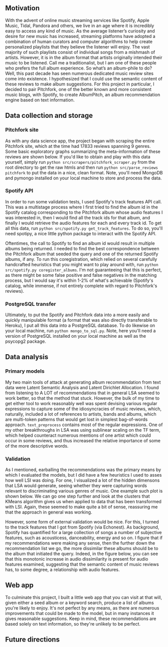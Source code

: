 ## Motivation
With the advent of online music streaming services like Spotify, Apple Music, Tidal, Pandora and others, we live in an age where it is incredibly easy to access any kind of music.  As the average listener’s curiosity and desire for new music has increased, streaming platforms have adopted a combination of human curators and computer algorithms to help create personalized playlists that they believe the listener will enjoy. The vast majority of such playlists consist of individual songs from a mishmash of artists. However, it is in the album format that artists originally intended their music to be listened. Call me a traditionalist, but I am one of these people who prefers the full album experience. So what’s an album-phile to do? Well, this past decade has seen numerous dedicated music review sites come into existence. I hypothesized that I could use the semantic content of these reviews to make album suggestions. For this project in particular, I decided to pair Pitchfork, one of the better known and more consistent music blogs, with Spotify, to create AlbumPitch, an album recommendation engine based on text information.

## Data collection and storage
### Pitchfork site
As with any data science app, the project began with scraping the entire Pitchfork site, which at the time had 17833 reviews spanning 9 genres. Some basic exploratory graphs summarizing the meta-information of these reviews are shown below. If you'd like to obtain and play with this data yourself, simply run ```python src/scrapers/pitchfork_scraper.py``` from the root directory to get the raw htmls and then run ```python src/parse_reviews pitchfork``` to put the data in a nice, clean format. Note, you'll need MongoDB and pymongo installed on your local machine to store and process the data.

### Spotify API
In order to run some validation tests, I used Spotify's track features API call. This was a multistage process where I first tried to find the album id in the Spotify catalog corresponding to the Pitchfork album whose audio features I was interested in, then I would find all the track ids for that album, and finally I would retrieve the audio features for each and every track id. To get all this data, run ```python src/spotify.py get_track_features```. To do so, you'll need spotipy, a nice little python package to interact with the Spotify API.

Oftentimes, the call to Spotify to find an album id would result in multiple albums being returned. I needed to find the best correspondence between the Pitchfork album that seeded the query and one of the returned Spotify albums, if any. To run this coregistration, which relied on several carefully handcrafted heuristics that you might want to play around with, run ```python src/spotify.py coregister_albums```. I'm not guaranteeing that this is perfect, as there might be some false positive and false negatives in the matching process, but I would say it's within 1-2% of what's achievable (Spotify's catalog, while immense, if not entirely complete with regard to Pitchfork's reviews).

### PostgreSQL transfer
Ultimately, to put the Spotify and Pitchfork data into a more easily and quickly manipulable format (a format that was also directly transferable to Heroku), I put all this data into a PostgreSQL database. To do likewise on your local machine, run ```python mongo_to_sql.py```. Note, here you'll need a version of PostgreSQL installed on your local machine as well as the psycopg2 package.

## Data analysis
### Primary models
My two main tools of attack at generating album recommendation from text data were Latent Semantic Analysis and Latent Dirichlet Allocation. I found from listening to A LOT of recommendations that in general LSA seemed to work better, so that the method that stuck. However, the bulk of my time to get either tool to work reasonably well was spent devising various regular expressions to capture some of the idiosyncracies of music reviews, which, naturally, included a lot of references to artists, bands and albums, which are multi-token patterns that would get lost in simplest bag-of-words approach. ```text_preprocess``` contains most of the regular expressions. One of my other breakthroughs in LSA was using sublinear scaling on the TF term, which helped counteract numerous mentions of one artist which could occur in some reviews, and thus increased the relative importance of some of the more descriptive words.

### Validation
As I mentioned, earballing the recommendations was the primary means by which I evaluated the models, but I did have a few heuristics I used to asses how well LSI was doing. For one, I visualized a lot of the hidden dimensons that LSA would generate, seeing whether they were capturing words relevant to discriminating various genres of music. One example such plot is shown below. We can go one step further and look at the clusters that KMeans algorithm gives us when applied to data that has been transformed with LSI. Again, these seemed to make quite a bit of sense, reassuring me that the approach in general was working.

However, some form of external validation would be nice. For this, I turned to the track features that I got from Spotify (via Echonest). As background, Spotify has quantified for a large collection of songs a number of subjective features, such as acousticess, danceability, energy and so on. I figure that if my recommendations were making any sense, then the further down the recommendation list we go, the more dissimilar these albums should be to the album that initiated the query. Indeed, in the figure below, you can see that this monotonic increase in audio dissimilarity is present for audio features examined, suggesting that the semantic content of music reviews has, to some degree, a relationship with audio features.

## Web app
To culminate this project, I built a little web app that you can visit at that will, given either a seed album or a keyword search, produce a list of albums you're likely to enjoy. It's not perfect by any means, as there are numerous improvements that could be made to the model, but in many instances it gives reasonable suggestions. Keep in mind, these recommendations are based solely on text information, so they're unlikely to be perfect.

## Future directions










